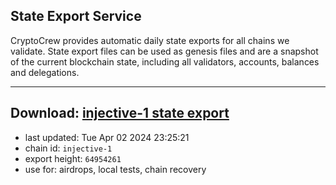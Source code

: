 ## State Export Service
CryptoCrew provides automatic daily state exports for all chains we validate. State export files can be used as genesis files and are a snapshot of the current blockchain state, including all validators, accounts, balances and delegations.

---
**Download: [injective-1 state export](https://dl-eu2.ccvalidators.com/SERVICE/injective/injective-1_export_64954261.json)**
---

- last updated: Tue Apr 02 2024 23:25:21
- chain id: `injective-1`
- export height: `64954261`
- use for: airdrops, local tests, chain recovery
